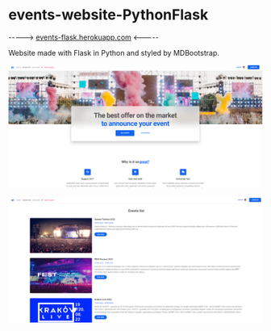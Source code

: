 # events-website-PythonFlask
-----> [events-flask.herokuapp.com](https://events-flask.herokuapp.com/) <-----

Website made with Flask in Python and styled by MDBootstrap.


![Home page](https://raw.githubusercontent.com/BartekAndree/events-website-PythonFlask/main/program/static/homepage.PNG)

![Events list](https://raw.githubusercontent.com/BartekAndree/events-website-PythonFlask/main/program/static/eventslist.PNG)
